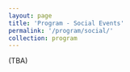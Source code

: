 ```yaml
---
layout: page
title: 'Program - Social Events'
permalink: '/program/social/'
collection: program
---
```


(TBA)
